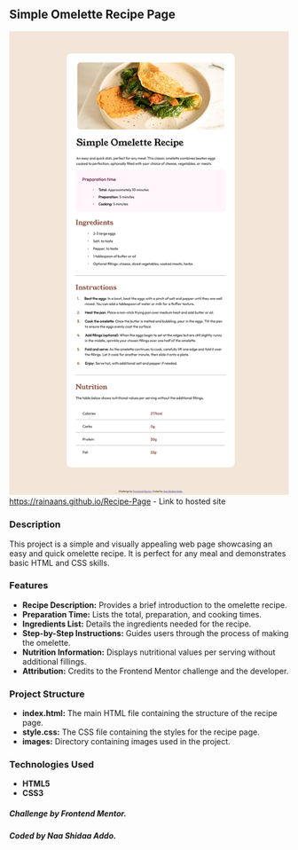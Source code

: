 ## Simple Omelette Recipe Page

![Recipe Image](images/recipepage.png)
https://rainaans.github.io/Recipe-Page - Link to hosted site

### Description

This project is a simple and visually appealing web page showcasing an easy and quick omelette recipe. It is perfect for any meal and demonstrates basic HTML and CSS skills.

### Features

- **Recipe Description:** Provides a brief introduction to the omelette recipe.
- **Preparation Time:** Lists the total, preparation, and cooking times.
- **Ingredients List:** Details the ingredients needed for the recipe.
- **Step-by-Step Instructions:** Guides users through the process of making the omelette.
- **Nutrition Information:** Displays nutritional values per serving without additional fillings.
- **Attribution:** Credits to the Frontend Mentor challenge and the developer.

### Project Structure

- **index.html:** The main HTML file containing the structure of the recipe page.
- **style.css:** The CSS file containing the styles for the recipe page.
- **images:** Directory containing images used in the project.

### Technologies Used

- **HTML5**
- **CSS3**

##### Challenge by Frontend Mentor.
##### Coded by Naa Shidaa Addo.
